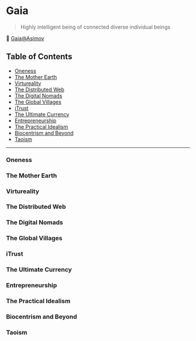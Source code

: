 # Gaia

> Highly intelligent being of connected diverse individual beings

:whale:  [Gaia@Asimov](https://asimov.fandom.com/wiki/Gaia)

## Table of Contents

- [Oneness](#oness)
- [The Mother Earth](#the-mother-earth)
- [Virtureality](#virtureality)
- [The Distributed Web](#the-distributed-web)
- [The Digital Nomads](#the-digital-nomads)
- [The Global Villages](#the-global-villages)
- [iTrust](#itrust)
- [The Ultimate Currency](#the-ultimate-currency)
- [Entrepreneurship](#entrepreneurship)
- [The Practical Idealism](#the-practical-idealism)
- [Biocentrism and Beyond](#biocentrism-and-beyond)
- [Taoism](#taoism)
---

### Oneness

### The Mother Earth

### Virtureality

### The Distributed Web

### The Digital Nomads

### The Global Villages

### iTrust

### The Ultimate Currency

### Entrepreneurship

### The Practical Idealism

### Biocentrism and Beyond

### Taoism

